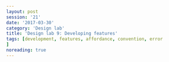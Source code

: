 ```yaml
--- 
layout: post 
session: '21' 
date: '2017-03-30' 
category: 'Design lab' 
title: 'Design lab 9: Developing features' 
tags: [development, features, affordance, convention, error			] 
noreading: true
--- 
```


<excerpt/>

